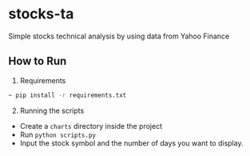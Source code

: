 # stocks-ta
Simple stocks technical analysis by using data from Yahoo Finance


## How to Run
1. Requirements
```bash
~ pip install -r requirements.txt
```
2. Running the scripts
- Create a `charts` directory inside the project
- Run `python scripts.py`
- Input the stock symbol and the number of days you want to display.
